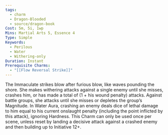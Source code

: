 ```yaml
---
tags:
  - charm
  - Dragon-Blooded
  - source/dragon-book
Cost: 5m, 5i, 1wp
Mins: Martial Arts 5, Essence 4
Type: Simple
Keywords:
  - Perilous
  - Water
  - Withering-only
Duration: Instant
Prerequisite Charms:
  - "[[Flow Reversal Strike]]"
---
```

The Immaculate strikes blow after furious blow, like waves pounding the shore. She makes withering attacks against a single enemy until she misses, crashes him, or has made a total of (1 + his wound penalty) attacks. Against battle groups, she attacks until she misses or depletes the group’s Magnitude. In Water Aura, crashing an enemy deals dice of lethal damage to him equal to his current onslaught penalty (including the point inflicted by this attack), ignoring Hardness. This Charm can only be used once per scene, unless reset by landing a decisive attack against a crashed enemy and then building up to Initiative 12+.